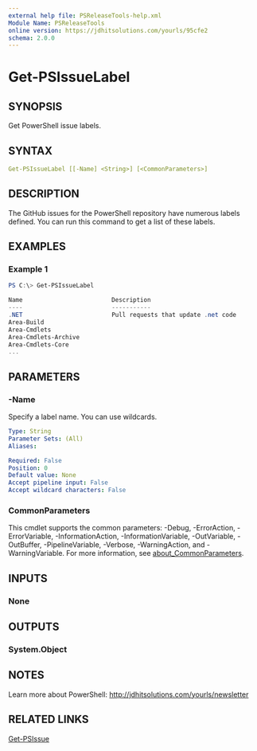 ```yaml
---
external help file: PSReleaseTools-help.xml
Module Name: PSReleaseTools
online version: https://jdhitsolutions.com/yourls/95cfe2
schema: 2.0.0
---
```


# Get-PSIssueLabel

## SYNOPSIS

Get PowerShell issue labels.

## SYNTAX

```yaml
Get-PSIssueLabel [[-Name] <String>] [<CommonParameters>]
```

## DESCRIPTION

The GitHub issues for the PowerShell repository have numerous labels defined. You can run this command to get a list of these labels.

## EXAMPLES

### Example 1

```powershell
PS C:\> Get-PSIssueLabel

Name                         Description
----                         -----------
.NET                         Pull requests that update .net code
Area-Build
Area-Cmdlets
Area-Cmdlets-Archive
Area-Cmdlets-Core
...
```

## PARAMETERS

### -Name

Specify a label name.
You can use wildcards.

```yaml
Type: String
Parameter Sets: (All)
Aliases:

Required: False
Position: 0
Default value: None
Accept pipeline input: False
Accept wildcard characters: False
```

### CommonParameters

This cmdlet supports the common parameters: -Debug, -ErrorAction, -ErrorVariable, -InformationAction, -InformationVariable, -OutVariable, -OutBuffer, -PipelineVariable, -Verbose, -WarningAction, and -WarningVariable. For more information, see [about_CommonParameters](http://go.microsoft.com/fwlink/?LinkID=113216).

## INPUTS

### None

## OUTPUTS

### System.Object

## NOTES

Learn more about PowerShell: http://jdhitsolutions.com/yourls/newsletter

## RELATED LINKS

[Get-PSIssue](Get-PSIssue.md)
